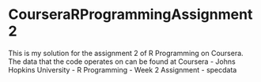 # CourseraRProgrammingAssignment2

This is my solution for the assignment 2 of R Programming on Coursera. The data that the code operates on can be found at Coursera - Johns Hopkins University - R Programming - Week 2 Assignment - specdata
